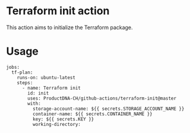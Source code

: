 # Terraform init action
This action aims to initialize the Terraform package.

# Usage
```
jobs:
  tf-plan:
    runs-on: ubuntu-latest
    steps:
      - name: Terraform init
        id: init
        uses: ProductDNA-CH/github-actions/terraform-init@master
        with:
          storage-account-name: ${{ secrets.STORAGE_ACCOUNT_NAME }}
          container-name: ${{ secrets.CONTAINER_NAME }}
          key: ${{ secrets.KEY }}
          working-directory:
```

